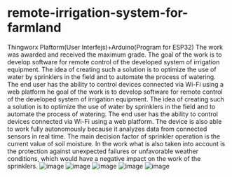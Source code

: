 # remote-irrigation-system-for-farmland
Thingworx Plaftorm(User Interfejs)+Arduino(Program for ESP32)
The work was awarded and received the maximum grade.
The goal of the work is to develop software for remote control of the developed system of  irrigation equipment. 
The idea of creating such a solution is to optimize the use of water by  sprinklers in the field and to automate the process of watering. 
The end user has the ability  to control devices connected via Wi-Fi using a web platform
he goal of the work is to develop software for remote control of the developed system of 
irrigation equipment. The idea of creating such a solution is to optimize the use of water by 
sprinklers in the field and to automate the process of watering. The end user has the ability 
to control devices connected via Wi-Fi using a web platform. The device is also able to 
work fully autonomously because it analyzes data from connected sensors in real time. The 
main decision factor of sprinkler operation is the current value of soil moisture. In the work 
what is also taken into account is the protection against unexpected failures or unfavorable 
weather conditions, which would have a negative impact on the work of the sprinklers.
![image](https://user-images.githubusercontent.com/65347753/196162565-ba746afc-e935-46b7-a1ef-221e7a4f36b3.png)
![image](https://user-images.githubusercontent.com/65347753/196162649-739a7d75-8d55-4c8c-a811-d74340baeb26.png)
![image](https://user-images.githubusercontent.com/65347753/196162865-c4e524f9-4669-48d2-81be-1e379b8a30a0.png)
![image](https://user-images.githubusercontent.com/65347753/196162893-abf69960-3793-4c3b-80cb-38c57d1d100c.png)
![image](https://user-images.githubusercontent.com/65347753/196162919-b553cabf-864b-42c7-9e68-36c000b2d82a.png)



